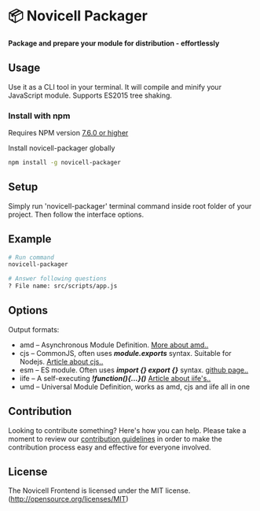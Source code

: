 # 📦 Novicell Packager

**Package and prepare your module for distribution - effortlessly**

## Usage

Use it as a CLI tool in your terminal. It will compile and minify your JavaScript module. Supports ES2015 tree shaking.

### Install with npm

Requires NPM version [7.6.0 or higher](https://nodejs.org/en/download/releases/)

Install novicell-packager globally

```bash
npm install -g novicell-packager
```

## Setup

Simply run 'novicell-packager' terminal command inside root folder of your project.
Then follow the interface options.

## Example

```bash
# Run command
novicell-packager

# Answer following questions
? File name: src/scripts/app.js
```

## Options 

Output formats:
* amd – Asynchronous Module Definition. [More about amd..](https://github.com/amdjs/amdjs-api/blob/master/AMD.md)
* cjs – CommonJS, often uses ***module.exports*** syntax. Suitable for Nodejs. [Article about cjs..](https://flaviocopes.com/commonjs/)
* esm – ES module. Often uses ***import {} export {}*** syntax. [github page..](https://github.com/standard-things/esm)
* iife – A self-executing ***!function(){...}()*** [Article about iife's..](https://medium.com/@vvkchandra/essential-javascript-mastering-immediately-invoked-function-expressions-67791338ddc6)
* umd – Universal Module Definition, works as amd, cjs and iife all in one

## Contribution

Looking to contribute something? Here's how you can help. Please take a moment to review our [contribution guidelines](https://github.com/Novicell/novicell-frontend/wiki/Contribution-guidelines) in order to make the contribution process easy and effective for everyone involved.

## License

The Novicell Frontend is licensed under the MIT license. (http://opensource.org/licenses/MIT)


